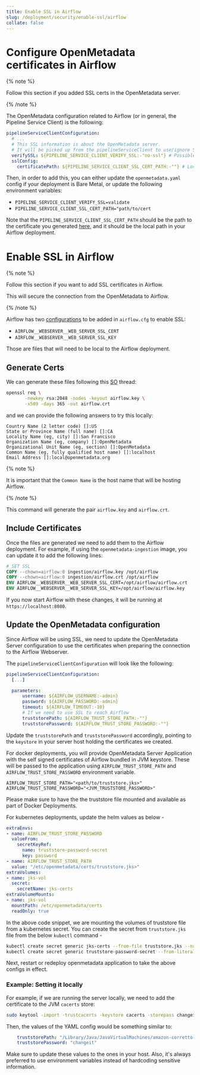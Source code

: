 ```yaml
---
title: Enable SSL in Airflow
slug: /deployment/security/enable-ssl/airflow
collate: false
---
```


# Configure OpenMetadata certificates in Airflow

{% note %}

Follow this section if you added SSL certs in the OpenMetadata server.

{% /note %}

The OpenMetadata configuration related to Airflow (or in general, the Pipeline Service Client) is the following:

```yaml
pipelineServiceClientConfiguration:
  # ...
  # This SSL information is about the OpenMetadata server.
  # It will be picked up from the pipelineServiceClient to use/ignore SSL when connecting to the OpenMetadata server.
  verifySSL: ${PIPELINE_SERVICE_CLIENT_VERIFY_SSL:-"no-ssl"} # Possible values are "no-ssl", "ignore", "validate"
  sslConfig:
    certificatePath: ${PIPELINE_SERVICE_CLIENT_SSL_CERT_PATH:-""} # Local path for the Pipeline Service Client
```

Then, in order to add this, you can either update the `openmetadata.yaml` config if your deployment is Bare Metal,
or update the following environment variables:

- `PIPELINE_SERVICE_CLIENT_VERIFY_SSL=validate`
- `PIPELINE_SERVICE_CLIENT_SSL_CERT_PATH="path/to/cert`

Note that the `PIPELINE_SERVICE_CLIENT_SSL_CERT_PATH` should be the path to the certificate you generated
[here](/deployment/security/enable-ssl), and it should be the local path
in your Airflow deployment.


# Enable SSL in Airflow

{% note %}

Follow this section if you want to add SSL certificates in Airflow.

This will secure the connection from the OpenMetadata to Airflow.

{% /note %}

Airflow has two [configurations](https://airflow.apache.org/docs/apache-airflow/stable/configurations-ref.html#web-server-ssl-cert) to be added in `airflow.cfg` to enable SSL:
- `AIRFLOW__WEBSERVER__WEB_SERVER_SSL_CERT`
- `AIRFLOW__WEBSERVER__WEB_SERVER_SSL_KEY`

Those are files that will need to be local to the Airflow deployment.

## Generate Certs

We can generate these files following this [SO](https://stackoverflow.com/questions/47883769/how-to-enable-ssl-on-apache-airflow) thread:

```bash
openssl req \
       -newkey rsa:2048 -nodes -keyout airflow.key \
       -x509 -days 365 -out airflow.crt
```

and we can provide the following answers to try this locally:

```
Country Name (2 letter code) []:US
State or Province Name (full name) []:CA
Locality Name (eg, city) []:San Francisco
Organization Name (eg, company) []:OpenMetadata
Organizational Unit Name (eg, section) []:OpenMetadata
Common Name (eg, fully qualified host name) []:localhost
Email Address []:local@openmetadata.org
```

{% note %}

It is important that the `Common Name` is the host name that will be hosting Airflow. 

{% /note %}

This command will generate the pair `airflow.key` and `airflow.crt`.

## Include Certificates

Once the files are generated we need to add them to the Airflow deployment. For example, if using the `openmetadata-ingestion`
image, you can update it to add the following lines:

```dockerfile
# SET SSL
COPY --chown=airflow:0 ingestion/airflow.key /opt/airflow
COPY --chown=airflow:0 ingestion/airflow.crt /opt/airflow
ENV AIRFLOW__WEBSERVER__WEB_SERVER_SSL_CERT=/opt/airflow/airflow.crt
ENV AIRFLOW__WEBSERVER__WEB_SERVER_SSL_KEY=/opt/airflow/airflow.key
```

If you now start Airflow with these changes, it will be running at `https://localhost:8080`.

## Update the OpenMetadata configuration

Since Airflow will be using SSL, we need to update the OpenMetadata Server configuration to use the certificates
when preparing the connection to the Airflow Webserver.

The `pipelineServiceClientConfiguration` will look like the following:

```yaml
pipelineServiceClientConfiguration:
  [...]

  parameters:
      username: ${AIRFLOW_USERNAME:-admin}
      password: ${AIRFLOW_PASSWORD:-admin}
      timeout: ${AIRFLOW_TIMEOUT:-10}
      # If we need to use SSL to reach Airflow
      truststorePath: ${AIRFLOW_TRUST_STORE_PATH:-""}
      truststorePassword: ${AIRFLOW_TRUST_STORE_PASSWORD:-""}
```

Update the `truststorePath` and `truststorePassword` accordingly, pointing to the `keystore` in your server host
holding the certificates we created.

For docker deployments, you will provide OpenMetadata Server Application with the self signed certificates of Airflow bundled in JVM keystore.
These will be passed to the application using `AIRFLOW_TRUST_STORE_PATH` and `AIRFLOW_TRUST_STORE_PASSWORD` environment variable.

```
AIRFLOW_TRUST_STORE_PATH="<path/to/truststore.jks>"
AIRFLOW_TRUST_STORE_PASSWORD="<JVM_TRUSTSTORE_PASSWORD>"
```
Please make sure to have the the truststore file mounted and available as part of Docker Deployments.

For kubernetes deployments, update the helm values as below -

```yaml
extraEnvs:
- name: AIRFLOW_TRUST_STORE_PASSWORD
  valueFrom:
    secretKeyRef:
      name: truststore-password-secret
      key: password
- name: AIRFLOW_TRUST_STORE_PATH
  value: "/etc/openmetadata/certs/truststore.jks>"
extraVolumes:
- name: jks-vol
  secret:
    secretName: jks-certs
extraVolumeMounts:
- name: jks-vol
  mountPath: /etc/openmetadata/certs
  readOnly: true
```

In the above code snippet, we are mounting the volumes of truststore file from a kubernetes secret. You can create the secret from `truststore.jks` file from the below `kubectl` command -

```bash
kubectl create secret generic jks-certs --from-file truststore.jks --namespace <NAMESPACE_NAME>
kubectl create secret generic truststore-password-secret --from-literal password=<YOUR_TRUSTSTORE_PASSWORD> --namespace <NAMESPACE_NAME>
```

Next, restart or redeploy openmetadata application to take the above configs in effect.

### Example: Setting it locally

For example, if we are running the server locally, we need to add the certificate to the JVM `cacerts` store:

```bash
sudo keytool -import -trustcacerts -keystore cacerts -storepass changeit -noprompt -alias localhost -file /path/to/airflow.crt
```

Then, the values of the YAML config would be something similar to:

```yaml
    truststorePath: "/Library/Java/JavaVirtualMachines/amazon-corretto-11.jdk/Contents/Home/lib/security/cacerts"
    truststorePassword: "changeit"
```

Make sure to update these values to the ones in your host. Also, it's always preferred to use environment variables
instead of hardcoding sensitive information.
